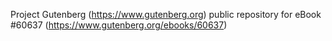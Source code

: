 Project Gutenberg (https://www.gutenberg.org) public repository for
eBook #60637 (https://www.gutenberg.org/ebooks/60637)
